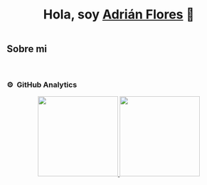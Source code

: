 <div align="center">
<h1 align="center">Hola, soy <a href="https://aristi.dev">Adrián Flores</a> 👋</h1>
</div>
<img src="">

## Sobre mi

<br>

### ⚙️ &nbsp;GitHub Analytics

<p align="center">
<a href="https://github.com/Adr4563">
  <img height="180em" src="https://github-readme-stats-eight-theta.vercel.app/api? 
  username=Adr4563&show_icons=true&theme=algolia&include_all_commits=true&count_private=true"/>
  <img height="180em" src="https://github-readme-stats-eight-theta.vercel.app/api/top-langs/?username=Adr4563&layout=compact&langs_count=8&theme=algolia"/>
</a>
</p>
